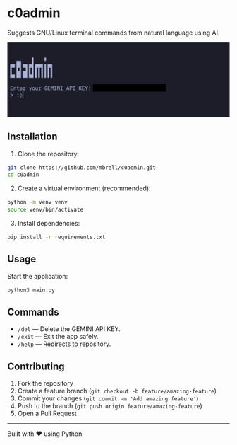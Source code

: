 # c0admin

Suggests GNU/Linux terminal commands from natural language using AI.

![c0admin Banner](c0admin-banner.png)

## Installation

1. Clone the repository:
```bash
git clone https://github.com/mbrell/c0admin.git
cd c0admin
```

2. Create a virtual environment (recommended):
```bash
python -m venv venv
source venv/bin/activate 
```

3. Install dependencies:
```bash
pip install -r requirements.txt
```

## Usage

Start the application:
```bash
python3 main.py
```

## Commands

- `/del` — Delete the GEMINI API KEY.
- `/exit` — Exit the app safely.
- `/help` — Redirects to repository.
  
## Contributing

1. Fork the repository
2. Create a feature branch (`git checkout -b feature/amazing-feature`)
3. Commit your changes (`git commit -m 'Add amazing feature'`)
4. Push to the branch (`git push origin feature/amazing-feature`)
5. Open a Pull Request

---

Built with ❤️ using Python
